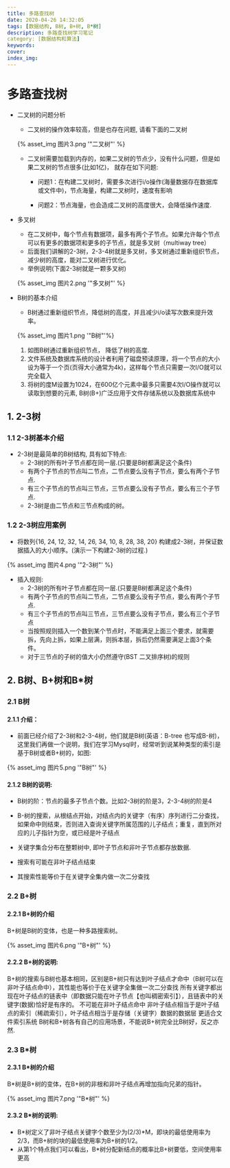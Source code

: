 ```yaml
---
title: 多路查找树
date: 2020-04-26 14:32:05
tags: [数据结构, B树, B+树, B*树]
description: 多路查找树学习笔记
category: [数据结构和算法]
keywords:
cover:
index_img:
---
```




# 多路查找树

- 二叉树的问题分析

  - 二叉树的操作效率较高，但是也存在问题, 请看下面的二叉树

  {% asset_img 图片3.png '"二叉树"' %}

  - 二叉树需要加载到内存的，如果二叉树的节点少，没有什么问题，但是如果二叉树的节点很多(比如1亿)， 就存在如下问题:

    - 问题1：在构建二叉树时，需要多次进行i/o操作(海量数据存在数据库或文件中)，节点海量，构建二叉树时，速度有影响

    - 问题2：节点海量，也会造成二叉树的高度很大，会降低操作速度.

- 多叉树

  - 在二叉树中，每个节点有数据项，最多有两个子节点。如果允许每个节点可以有更多的数据项和更多的子节点，就是多叉树（multiway tree）
  - 后面我们讲解的2-3树，2-3-4树就是多叉树，多叉树通过重新组织节点，减少树的高度，能对二叉树进行优化。
  - 举例说明(下面2-3树就是一颗多叉树)

  {% asset_img 图片2.png '"多叉树"' %}

- B树的基本介绍

  - B树通过重新组织节点，降低树的高度，并且减少i/o读写次数来提升效率。

  {% asset_img 图片1.png '"B树"'%}

  1. 如图B树通过重新组织节点， 降低了树的高度.
  2. 文件系统及数据库系统的设计者利用了磁盘预读原理，将一个节点的大小设为等于一个页(页得大小通常为4k)，这样每个节点只需要一次I/O就可以完全载入
  3. 将树的度M设置为1024，在600亿个元素中最多只需要4次I/O操作就可以读取到想要的元素, B树(B+)广泛应用于文件存储系统以及数据库系统中

## 1. 2-3树

### 1.1 2-3树基本介绍

- 2-3树是最简单的B树结构, 具有如下特点:
  - 2-3树的所有叶子节点都在同一层.(只要是B树都满足这个条件)
  - 有两个子节点的节点叫二节点，二节点要么没有子节点，要么有两个子节点.
  - 有三个子节点的节点叫三节点，三节点要么没有子节点，要么有三个子节点.
  - 2-3树是由二节点和三节点构成的树。 

### 1.2 2-3树应用案例

- 将数列{16, 24, 12, 32, 14, 26, 34, 10, 8, 28, 38, 20} 构建成2-3树，并保证数据插入的大小顺序。(演示一下构建2-3树的过程.)

{%  asset_img 图片4.png '"2-3树"' %}

- 插入规则:
  - 2-3树的所有叶子节点都在同一层.(只要是B树都满足这个条件)
  - 有两个子节点的节点叫二节点，二节点要么没有子节点，要么有两个子节点.
  - 有三个子节点的节点叫三节点，三节点要么没有子节点，要么有三个子节点
  - 当按照规则插入一个数到某个节点时，不能满足上面三个要求，就需要拆，先向上拆，如果上层满，则拆本层，拆后仍然需要满足上面3个条件。 
  - 对于三节点的子树的值大小仍然遵守(BST 二叉排序树)的规则

## 2. B树、B+树和B*树

### 2.1 B树

#### 2.1.1 介绍：

- 前面已经介绍了2-3树和2-3-4树，他们就是B树(英语：B-tree 也写成B-树)，这里我们再做一个说明，我们在学习Mysql时，经常听到说某种类型的索引是基于B树或者B+树的，如图:

{% asset_img 图片5.png '"B树"' %}

#### 2.1.2 B树的说明:

- B树的阶：节点的最多子节点个数。比如2-3树的阶是3，2-3-4树的阶是4
- B-树的搜索，从根结点开始，对结点内的关键字（有序）序列进行二分查找，如果命中则结束，否则进入查询关键字所属范围的儿子结点；重复，直到所对应的儿子指针为空，或已经是叶子结点

- 关键字集合分布在整颗树中, 即叶子节点和非叶子节点都存放数据.
- 搜索有可能在非叶子结点结束
- 其搜索性能等价于在关键字全集内做一次二分查找

### 2.2 B+树

#### 2.2.1 B+树的介绍

B+树是B树的变体，也是一种多路搜索树。

{% asset_img 图片6.png '"B+树"' %}

#### 2.2.2 B+树的说明:

B+树的搜索与B树也基本相同，区别是B+树只有达到叶子结点才命中（B树可以在非叶子结点命中），其性能也等价于在关键字全集做一次二分查找
所有关键字都出现在叶子结点的链表中（即数据只能在叶子节点【也叫稠密索引】），且链表中的关键字(数据)恰好是有序的。
不可能在非叶子结点命中
非叶子结点相当于是叶子结点的索引（稀疏索引），叶子结点相当于是存储（关键字）数据的数据层
更适合文件索引系统
B树和B+树各有自己的应用场景，不能说B+树完全比B树好，反之亦然.

### 2.3 B*树

#### 2.3.1 B*树的介绍

B*树是B+树的变体，在B+树的非根和非叶子结点再增加指向兄弟的指针。

{% asset_img 图片7.png '"B*树"' %}

#### 2.3.2 B*树的说明:

- B\*树定义了非叶子结点关键字个数至少为(2/3)*M，即块的最低使用率为2/3，而B+树的块的最低使用率为B+树的1/2。
- 从第1个特点我们可以看出，B*树分配新结点的概率比B+树要低，空间使用率更高
